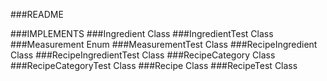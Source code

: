 ###README

###IMPLEMENTS
###Ingredient Class
###IngredientTest Class
###Measurement Enum
###MeasurementTest Class
###RecipeIngredient Class
###RecipeIngredientTest Class
###RecipeCategory Class
###RecipeCategoryTest Class
###Recipe Class
###RecipeTest Class
